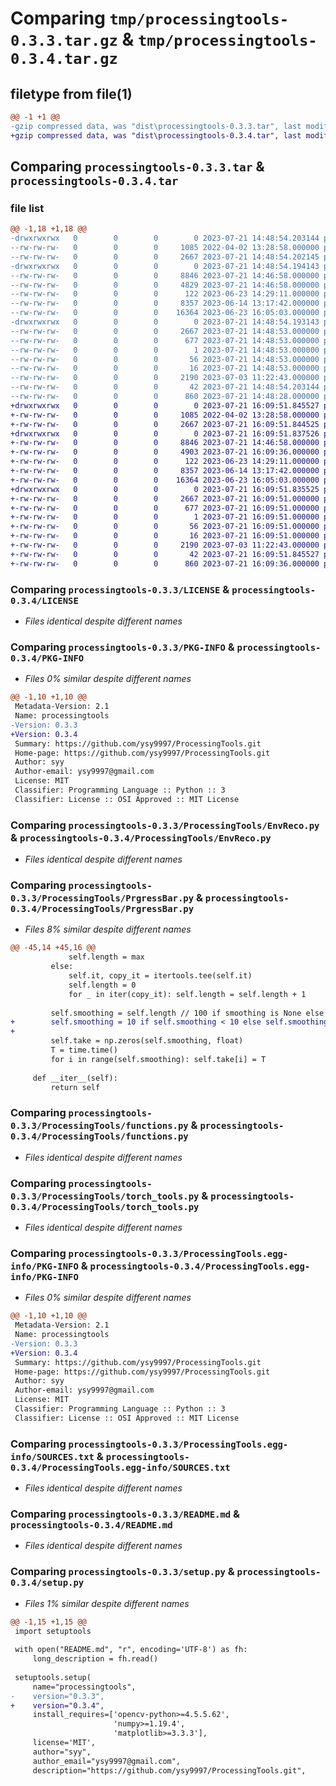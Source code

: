 # Comparing `tmp/processingtools-0.3.3.tar.gz` & `tmp/processingtools-0.3.4.tar.gz`

## filetype from file(1)

```diff
@@ -1 +1 @@
-gzip compressed data, was "dist\processingtools-0.3.3.tar", last modified: Fri Jul 21 14:48:54 2023, max compression
+gzip compressed data, was "dist\processingtools-0.3.4.tar", last modified: Fri Jul 21 16:09:51 2023, max compression
```

## Comparing `processingtools-0.3.3.tar` & `processingtools-0.3.4.tar`

### file list

```diff
@@ -1,18 +1,18 @@
-drwxrwxrwx   0        0        0        0 2023-07-21 14:48:54.203144 processingtools-0.3.3/
--rw-rw-rw-   0        0        0     1085 2022-04-02 13:28:58.000000 processingtools-0.3.3/LICENSE
--rw-rw-rw-   0        0        0     2667 2023-07-21 14:48:54.202145 processingtools-0.3.3/PKG-INFO
-drwxrwxrwx   0        0        0        0 2023-07-21 14:48:54.194143 processingtools-0.3.3/ProcessingTools/
--rw-rw-rw-   0        0        0     8846 2023-07-21 14:46:58.000000 processingtools-0.3.3/ProcessingTools/EnvReco.py
--rw-rw-rw-   0        0        0     4829 2023-07-21 14:46:58.000000 processingtools-0.3.3/ProcessingTools/PrgressBar.py
--rw-rw-rw-   0        0        0      122 2023-06-23 14:29:11.000000 processingtools-0.3.3/ProcessingTools/__init__.py
--rw-rw-rw-   0        0        0     8357 2023-06-14 13:17:42.000000 processingtools-0.3.3/ProcessingTools/functions.py
--rw-rw-rw-   0        0        0    16364 2023-06-23 16:05:03.000000 processingtools-0.3.3/ProcessingTools/torch_tools.py
-drwxrwxrwx   0        0        0        0 2023-07-21 14:48:54.193143 processingtools-0.3.3/ProcessingTools.egg-info/
--rw-rw-rw-   0        0        0     2667 2023-07-21 14:48:53.000000 processingtools-0.3.3/ProcessingTools.egg-info/PKG-INFO
--rw-rw-rw-   0        0        0      677 2023-07-21 14:48:53.000000 processingtools-0.3.3/ProcessingTools.egg-info/SOURCES.txt
--rw-rw-rw-   0        0        0        1 2023-07-21 14:48:53.000000 processingtools-0.3.3/ProcessingTools.egg-info/dependency_links.txt
--rw-rw-rw-   0        0        0       56 2023-07-21 14:48:53.000000 processingtools-0.3.3/ProcessingTools.egg-info/requires.txt
--rw-rw-rw-   0        0        0       16 2023-07-21 14:48:53.000000 processingtools-0.3.3/ProcessingTools.egg-info/top_level.txt
--rw-rw-rw-   0        0        0     2190 2023-07-03 11:22:43.000000 processingtools-0.3.3/README.md
--rw-rw-rw-   0        0        0       42 2023-07-21 14:48:54.203144 processingtools-0.3.3/setup.cfg
--rw-rw-rw-   0        0        0      860 2023-07-21 14:48:28.000000 processingtools-0.3.3/setup.py
+drwxrwxrwx   0        0        0        0 2023-07-21 16:09:51.845527 processingtools-0.3.4/
+-rw-rw-rw-   0        0        0     1085 2022-04-02 13:28:58.000000 processingtools-0.3.4/LICENSE
+-rw-rw-rw-   0        0        0     2667 2023-07-21 16:09:51.844525 processingtools-0.3.4/PKG-INFO
+drwxrwxrwx   0        0        0        0 2023-07-21 16:09:51.837526 processingtools-0.3.4/ProcessingTools/
+-rw-rw-rw-   0        0        0     8846 2023-07-21 14:46:58.000000 processingtools-0.3.4/ProcessingTools/EnvReco.py
+-rw-rw-rw-   0        0        0     4903 2023-07-21 16:09:36.000000 processingtools-0.3.4/ProcessingTools/PrgressBar.py
+-rw-rw-rw-   0        0        0      122 2023-06-23 14:29:11.000000 processingtools-0.3.4/ProcessingTools/__init__.py
+-rw-rw-rw-   0        0        0     8357 2023-06-14 13:17:42.000000 processingtools-0.3.4/ProcessingTools/functions.py
+-rw-rw-rw-   0        0        0    16364 2023-06-23 16:05:03.000000 processingtools-0.3.4/ProcessingTools/torch_tools.py
+drwxrwxrwx   0        0        0        0 2023-07-21 16:09:51.835525 processingtools-0.3.4/ProcessingTools.egg-info/
+-rw-rw-rw-   0        0        0     2667 2023-07-21 16:09:51.000000 processingtools-0.3.4/ProcessingTools.egg-info/PKG-INFO
+-rw-rw-rw-   0        0        0      677 2023-07-21 16:09:51.000000 processingtools-0.3.4/ProcessingTools.egg-info/SOURCES.txt
+-rw-rw-rw-   0        0        0        1 2023-07-21 16:09:51.000000 processingtools-0.3.4/ProcessingTools.egg-info/dependency_links.txt
+-rw-rw-rw-   0        0        0       56 2023-07-21 16:09:51.000000 processingtools-0.3.4/ProcessingTools.egg-info/requires.txt
+-rw-rw-rw-   0        0        0       16 2023-07-21 16:09:51.000000 processingtools-0.3.4/ProcessingTools.egg-info/top_level.txt
+-rw-rw-rw-   0        0        0     2190 2023-07-03 11:22:43.000000 processingtools-0.3.4/README.md
+-rw-rw-rw-   0        0        0       42 2023-07-21 16:09:51.845527 processingtools-0.3.4/setup.cfg
+-rw-rw-rw-   0        0        0      860 2023-07-21 16:09:36.000000 processingtools-0.3.4/setup.py
```

### Comparing `processingtools-0.3.3/LICENSE` & `processingtools-0.3.4/LICENSE`

 * *Files identical despite different names*

### Comparing `processingtools-0.3.3/PKG-INFO` & `processingtools-0.3.4/PKG-INFO`

 * *Files 0% similar despite different names*

```diff
@@ -1,10 +1,10 @@
 Metadata-Version: 2.1
 Name: processingtools
-Version: 0.3.3
+Version: 0.3.4
 Summary: https://github.com/ysy9997/ProcessingTools.git
 Home-page: https://github.com/ysy9997/ProcessingTools.git
 Author: syy
 Author-email: ysy9997@gmail.com
 License: MIT
 Classifier: Programming Language :: Python :: 3
 Classifier: License :: OSI Approved :: MIT License
```

### Comparing `processingtools-0.3.3/ProcessingTools/EnvReco.py` & `processingtools-0.3.4/ProcessingTools/EnvReco.py`

 * *Files identical despite different names*

### Comparing `processingtools-0.3.3/ProcessingTools/PrgressBar.py` & `processingtools-0.3.4/ProcessingTools/PrgressBar.py`

 * *Files 8% similar despite different names*

```diff
@@ -45,14 +45,16 @@
             self.length = max
         else:
             self.it, copy_it = itertools.tee(self.it)
             self.length = 0
             for _ in iter(copy_it): self.length = self.length + 1
 
         self.smoothing = self.length // 100 if smoothing is None else smoothing
+        self.smoothing = 10 if self.smoothing < 10 else self.smoothing
+
         self.take = np.zeros(self.smoothing, float)
         T = time.time()
         for i in range(self.smoothing): self.take[i] = T
 
     def __iter__(self):
         return self
```

### Comparing `processingtools-0.3.3/ProcessingTools/functions.py` & `processingtools-0.3.4/ProcessingTools/functions.py`

 * *Files identical despite different names*

### Comparing `processingtools-0.3.3/ProcessingTools/torch_tools.py` & `processingtools-0.3.4/ProcessingTools/torch_tools.py`

 * *Files identical despite different names*

### Comparing `processingtools-0.3.3/ProcessingTools.egg-info/PKG-INFO` & `processingtools-0.3.4/ProcessingTools.egg-info/PKG-INFO`

 * *Files 0% similar despite different names*

```diff
@@ -1,10 +1,10 @@
 Metadata-Version: 2.1
 Name: processingtools
-Version: 0.3.3
+Version: 0.3.4
 Summary: https://github.com/ysy9997/ProcessingTools.git
 Home-page: https://github.com/ysy9997/ProcessingTools.git
 Author: syy
 Author-email: ysy9997@gmail.com
 License: MIT
 Classifier: Programming Language :: Python :: 3
 Classifier: License :: OSI Approved :: MIT License
```

### Comparing `processingtools-0.3.3/ProcessingTools.egg-info/SOURCES.txt` & `processingtools-0.3.4/ProcessingTools.egg-info/SOURCES.txt`

 * *Files identical despite different names*

### Comparing `processingtools-0.3.3/README.md` & `processingtools-0.3.4/README.md`

 * *Files identical despite different names*

### Comparing `processingtools-0.3.3/setup.py` & `processingtools-0.3.4/setup.py`

 * *Files 1% similar despite different names*

```diff
@@ -1,15 +1,15 @@
 import setuptools
 
 with open("README.md", "r", encoding='UTF-8') as fh:
     long_description = fh.read()
 
 setuptools.setup(
     name="processingtools",
-    version="0.3.3",
+    version="0.3.4",
     install_requires=['opencv-python>=4.5.5.62',
                       'numpy>=1.19.4',
                       'matplotlib>=3.3.3'],
     license='MIT',
     author="syy",
     author_email="ysy9997@gmail.com",
     description="https://github.com/ysy9997/ProcessingTools.git",
```

